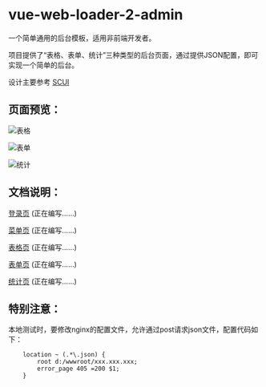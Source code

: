 # vue-web-loader-2-admin

一个简单通用的后台模板，适用非前端开发者。

项目提供了“表格、表单、统计”三种类型的后台页面，通过提供JSON配置，即可实现一个简单的后台。

设计主要参考  [SCUI](https://gitee.com/lolicode/scui)

## 页面预览：

![表格](https://raw.githubusercontent.com/dongnanyanhai/vue-web-loader-2-admin/main/img/table.png)

![表单](https://raw.githubusercontent.com/dongnanyanhai/vue-web-loader-2-admin/main/img/form.png)

![统计](https://raw.githubusercontent.com/dongnanyanhai/vue-web-loader-2-admin/main/img/card.png)


## 文档说明：

[登录页](https://github.com/dongnanyanhai/vue-web-loader-2-admin/wiki/%E7%99%BB%E5%BD%95%E9%A1%B5) (正在编写……)

[菜单页](https://github.com/dongnanyanhai/vue-web-loader-2-admin/wiki/%E8%8F%9C%E5%8D%95%E9%A1%B5) (正在编写……)

[表格页](https://github.com/dongnanyanhai/vue-web-loader-2-admin/wiki/%E8%A1%A8%E6%A0%BC%E9%A1%B5) (正在编写……)

[表单页](https://github.com/dongnanyanhai/vue-web-loader-2-admin/wiki/%E8%A1%A8%E5%8D%95%E9%A1%B5) (正在编写……)

[统计页](https://github.com/dongnanyanhai/vue-web-loader-2-admin/wiki/%E7%BB%9F%E8%AE%A1%E9%A1%B5) (正在编写……)


## 特别注意：

本地测试时，要修改nginx的配置文件，允许通过post请求json文件，配置代码如下：

```
    location ~ (.*\.json) {
        root d:/wwwroot/xxx.xxx.xxx;
        error_page 405 =200 $1;
    }
```